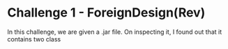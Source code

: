 # Challenge 1 - ForeignDesign(Rev)

In this challenge, we are given a .jar file. On inspecting it, I found out that it contains two class 
